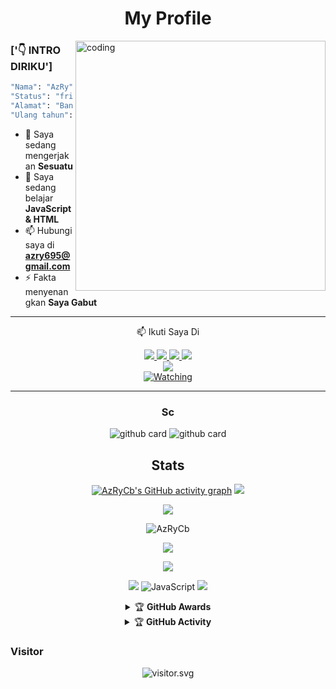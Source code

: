 <h1 align="center">My Profile</h1>
<img align="right" alt="coding" width="400" src="https://cdn.dribbble.com/users/1162077/screenshots/5403918/media/d5dccb5d5818cba2c8fa0cb15fb578b3.gif" />
 
 
### ['👇 INTRO DIRIKU']
```bash
"Nama": "AzRy",
"Status": "frivate",
"Alamat": "Bandung, Indonesia",
"Ulang tahun": "september - 09"
```
- 🔭 Saya sedang mengerjakan **Sesuatu**
- 🌱 Saya sedang belajar **JavaScript & HTML**
- 📫 Hubungi saya di **azry695@gmail.com**
- ⚡ Fakta menyenangkan **Saya Gabut**

<div align="center">

---
📫 Ikuti Saya Di
<p align="center">
  <a href="https://instagram.com/z.ryww"><img src="https://img.shields.io/badge/Instagram-E4405F?style=for-the-badge&logo=instagram&logoColor=white"/> 
  <a href="https://wa.me/6285722037770"><img src="https://img.shields.io/badge/WhatsApp-25D366?style=for-the-badge&logo=whatsapp&logoColor=white" />
  <a href="https://www.facebook.com/z.ryww"><img src="https://img.shields.io/badge/Facebook-%234267B2.svg?&style=for-the-badge&logo=facebook&logoColor=white" />
  <a href="https://t.me/AzRiww"><img src="https://img.shields.io/badge/Telegram-%230088cc.svg?&style=for-the-badge&logo=telegram&logoColor=white" /> <br>
  <a href="[https://youtube.com/channel/UCBtUyjfIclyuu7yXKS0dAMw](https://www.youtube.com/channel/UCceRVpAWUvkeXm4XH83Zo6g)"><img src="https://img.shields.io/badge/YouTube-z.ryww-ff0000?style=for-the-badge&logo=youtube&logoColor=ff0000&link=https://youtube.com/channel/UCBtUyjfIclyuu7yXKS0dAMw" /><br>
 <amaan=AzRyCb&label=VIEWS&style=flat-square&color=orange" />
  <a href="https://komarev.com/ghpvc/?username=AzRyCb&color=blue&style=flat-square&label=Profile+Views"><img title="Watching" src="https://komarev.com/ghpvc/?username=AzRyCb&color=green&style=flat-square&label=Profile+View"></a>
</hal>                                                    

-----

### Sc
![github card](https://github-readme-stats.vercel.app/api/pin/?username=AzRyCb&repo=database&theme=dark)
![github card](https://github-readme-stats.vercel.app/api/pin/?username=AzRyCb&repo=xshot&theme=dark)

## Stats
[![AzRyCb's GitHub activity graph](https://activity-graph.herokuapp.com/graph?username=AzRyCb&&theme=xcode)](https://github.com/AzRyCb)
![](https://github-profile-summary-cards.vercel.app/api/cards/profile-details?username=AzRyCb&theme=monokai)
<p align="center"><a href="https://github.com/AzRyCb"><img src="https://github-readme-stats.vercel.app/api?username=AzRyCb&show_icons=true&theme=radical"></a></p>
<p><img align="center" src="https://github-readme-streak-stats.herokuapp.com/?user=AzRyCb&theme=dark" alt="AzRyCb" /></p>
<p align="center"><a href="https://github.com/AzRyCb"><img src="https://github-readme-stats.vercel.app/api/top-langs/?username=AzRyCb&theme=radical&layout=compact"></a></p> 
<img src="https://github-readme-stats.vercel.app/api/top-langs/?username=AzRyCb&theme=vue">


<p align="center">
    <img src="https://img.shields.io/badge/OS-Windows-blue?&logo=Windows" />
    <img alt="JavaScript" src="https://img.shields.io/badge/javascript%20-%23323330.svg?&style=for-the-badge&logo=javascript&logoColor=%23F7DF1E"/>
    <img src="https://img.shields.io/badge/Text%20Editor-Visual%20Studio%20Code-blue?&logo=visual%20studio%20code&logoColor=blue" />
</hal>
<details>
    <summary>&#127942 <b>GitHub Awards</b></summary><br/>

![Github Trophy](https://github-profile-trophy.vercel.app/?username=AzRyCb)

</details>

<details>
    <summary>&#127942 <b>GitHub Activity</b></summary><br/>

![Metrics](https://metrics.lecoq.io/AzRyCb?)
</details> 


<h3 align="left">Visitor</h3>
<p align="center">
<img src="https://count.caliphdev.my.id/get/@AzRyCb?theme=rule34" alt="visitor.svg">
</p>
